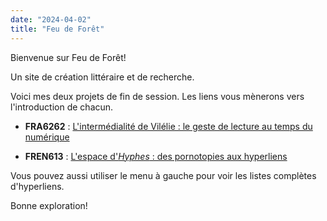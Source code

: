 ```yaml
---
date: "2024-04-02"
title: "Feu de Forêt"
---
```

Bienvenue sur Feu de Forêt!

Un site de création littéraire et de recherche.

Voici mes deux projets de fin de session. 
Les liens vous mènerons vers l'introduction de chacun.

- **FRA6262** : [L'intermédialité de Vilélie  : le geste de lecture au temps du numérique](https://cgermain97.github.io/Feu-de-Foret/intro1/)

- **FREN613** : [L'espace d'*Hyphes* : des pornotopies aux hyperliens](https://cgermain97.github.io/Feu-de-Foret/docs/intro/)

Vous pouvez aussi utiliser le menu à gauche pour voir les listes complètes d'hyperliens.

Bonne exploration!